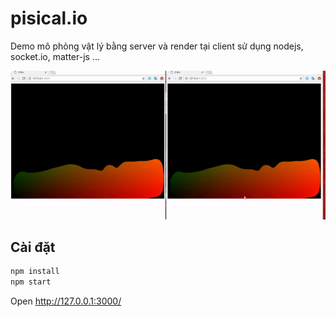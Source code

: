# pisical.io

Demo mô phỏng vật lý bằng server và render tại client sử dụng nodejs, socket.io, matter-js ...

![screen](/screen/screen.gif)

## Cài đặt

```hs
npm install
npm start
```

Open http://127.0.0.1:3000/
